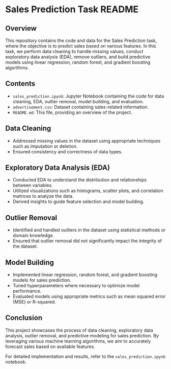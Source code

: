 # Sales Prediction Task README

## Overview
This repository contains the code and data for the Sales Prediction task, where the objective is to predict sales based on various features. In this task, we perform data cleaning to handle missing values, conduct exploratory data analysis (EDA), remove outliers, and build predictive models using linear regression, random forest, and gradient boosting algorithms.

## Contents
- `sales_prediction.ipynb`: Jupyter Notebook containing the code for data cleaning, EDA, outlier removal, model building, and evaluation.
- `advertisement.csv`: Dataset containing sales-related information.
- `README.md`: This file, providing an overview of the project.

## Data Cleaning
- Addressed missing values in the dataset using appropriate techniques such as imputation or deletion.
- Ensured consistency and correctness of data types.

## Exploratory Data Analysis (EDA)
- Conducted EDA to understand the distribution and relationships between variables.
- Utilized visualizations such as histograms, scatter plots, and correlation matrices to analyze the data.
- Derived insights to guide feature selection and model building.

## Outlier Removal
- Identified and handled outliers in the dataset using statistical methods or domain knowledge.
- Ensured that outlier removal did not significantly impact the integrity of the dataset.

## Model Building
- Implemented linear regression, random forest, and gradient boosting models for sales prediction.
- Tuned hyperparameters where necessary to optimize model performance.
- Evaluated models using appropriate metrics such as mean squared error (MSE) or R-squared.

## Conclusion
This project showcases the process of data cleaning, exploratory data analysis, outlier removal, and predictive modeling for sales prediction. By leveraging various machine learning algorithms, we aim to accurately forecast sales based on available features.

For detailed implementation and results, refer to the `sales_prediction.ipynb` notebook.
